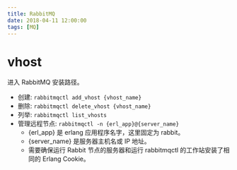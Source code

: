 ```yaml
---
title: RabbitMQ
date: 2018-04-11 12:00:00
tags: [MQ]
---
```


# vhost

进入 RabbitMQ 安装路径。

- 创建: `rabbitmqctl add_vhost {vhost_name}`
- 删除: `rabbitmqctl delete_vhost {vhost_name}`
- 列举: `rabbitmqctl list_vhosts` 
- 管理远程节点: `rabbitmqctl -n {erl_app}@{server_name}`
    - {erl_app} 是 erlang 应用程序名字，这里固定为 rabbit。
    - {server_name} 是服务器主机名或 IP 地址。
    - 需要确保运行 Rabbit 节点的服务器和运行 rabbitmqctl 的工作站安装了相同的 Erlang Cookie。
